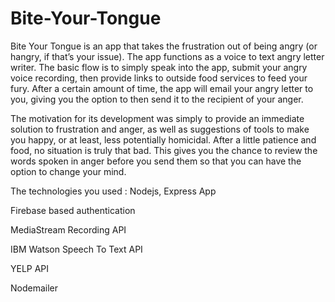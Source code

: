 # Bite-Your-Tongue

Bite Your Tongue is an app that takes the frustration out of being angry (or hangry, if that’s your issue). The app functions as a voice to text angry letter writer. The basic flow is to simply speak into the app, submit your angry voice recording, then provide links to outside food services to feed your fury. After a certain amount of time, the app will email your angry letter to you, giving you the option to then send it to the recipient of your anger. 

The motivation for its development was simply to provide an immediate solution to frustration and anger, as well as suggestions of tools to make you happy, or at least, less potentially homicidal. After a little patience and food, no situation is truly that bad. This gives you the chance to review the words spoken in anger before you send them so that you can have the option to change your mind. 

The technologies you used : 
Nodejs, Express App

Firebase based authentication

MediaStream Recording API

IBM Watson Speech To Text API

YELP API

Nodemailer